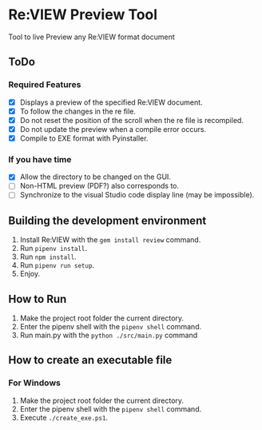 # Re:VIEW Preview Tool

Tool to live Preview any Re:VIEW format document

## ToDo

### Required Features

* [x] Displays a preview of the specified Re:VIEW document.
* [x] To follow the changes in the re file.
* [x] Do not reset the position of the scroll when the re file is recompiled.
* [x] Do not update the preview when a compile error occurs.
* [x] Compile to EXE format with Pyinstaller.

### If you have time

* [x] Allow the directory to be changed on the GUI.
* [ ] Non-HTML preview (PDF?) also corresponds to.
* [ ] Synchronize to the visual Studio code display line (may be impossible).

## Building the development environment

1. Install Re:VIEW with the `gem install review` command.
2. Run `pipenv install`.
3. Run `npm install`.
4. Run `pipenv run setup`.
5. Enjoy.

## How to Run

1. Make the project root folder the current directory.
2. Enter the pipenv shell with the `pipenv shell` command.
3. Run main.py with the `python ./src/main.py` command

## How to create an executable file

### For Windows

1. Make the project root folder the current directory.
2. Enter the pipenv shell with the `pipenv shell` command.
3. Execute `./create_exe.ps1`.